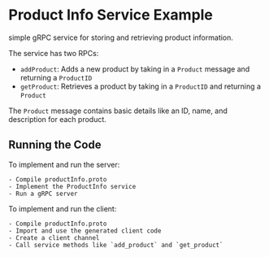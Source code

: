 # Product Info Service Example

simple gRPC service for storing and retrieving product information. 

The service has two RPCs:

- `addProduct`: Adds a new product by taking in a `Product` message and returning a `ProductID`
- `getProduct`: Retrieves a product by taking in a `ProductID` and returning a `Product`

The `Product` message contains basic details like an ID, name, and description for each product.

## Running the Code

To implement and run the server:

```
- Compile productInfo.proto
- Implement the ProductInfo service 
- Run a gRPC server 
```

To implement and run the client:

```
- Compile productInfo.proto
- Import and use the generated client code
- Create a client channel 
- Call service methods like `add_product` and `get_product`
```

